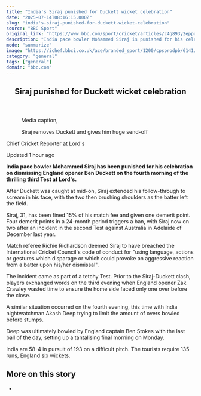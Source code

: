 ```yaml
---
title: "India's Siraj punished for Duckett wicket celebration"
date: "2025-07-14T08:16:15.000Z"
slug: "india's-siraj-punished-for-duckett-wicket-celebration"
source: "BBC Sport"
original_link: "https://www.bbc.com/sport/cricket/articles/c4g893y2eppo"
description: "India pace bowler Mohammed Siraj is punished for his celebration on dismissing England opener Ben Duckett on the fourth morning of the thrilling third Test at Lord’s."
mode: "summarize"
image: "https://ichef.bbci.co.uk/ace/branded_sport/1200/cpsprodpb/6141/live/af525fd0-608a-11f0-960d-e9f1088a89fe.jpg"
category: "general"
tags: ["general"]
domain: "bbc.com"
---
```

<div id="readability-page-1" class="page"><div><main id="main-content" data-testid="main-content"><article id="urn-bbc-ares--article-c4g893y2eppo"><header data-component="headline-block"><h2 id="main-heading" type="headline" tabindex="-1"><span role="text">Siraj punished for Duckett wicket celebration</span></h2></header><div data-component="media-block"><figure><figcaption><span>Media caption, </span><p>Siraj removes Duckett and gives him huge send-off</p></figcaption></figure></div><div data-component="byline-block"><p>Chief Cricket Reporter at Lord's</p></div><div data-component="metadata-block"><p><span><span><time data-testid="timestamp" datetime="2025-07-14T08:16:15.198Z">Updated 1 hour ago</time></span></span></p></div><div data-component="text-block"><p><b>India pace bowler Mohammed Siraj has been punished for his celebration on dismissing England opener Ben Duckett on the fourth morning of the thrilling third Test at Lord's.</b></p><p>After Duckett was caught at mid-on, Siraj extended his follow-through to scream in his face, with the two then brushing shoulders as the batter left the field.</p><p>Siraj, 31, has been fined 15% of his match fee and given one demerit point. Four demerit points in a 24-month period triggers a ban, with Siraj now on two after an incident in the second Test against Australia in Adelaide of December last year.</p><p>Match referee Richie Richardson deemed Siraj to have breached the International Cricket Council's code of conduct for "using language, actions or gestures which disparage or which could provoke an aggressive reaction from a batter upon his/her dismissal".</p><p>The incident came as part of a tetchy Test. Prior to the Siraj-Duckett clash, players exchanged words on the third evening when England opener Zak Crawley wasted time to ensure the home side faced only one over before the close.</p><p>A similar situation occurred on the fourth evening, this time with India nightwatchman Akash Deep trying to limit the amount of overs bowled before stumps.</p><p>Deep was ultimately bowled by England captain Ben Stokes with the last ball of the day, setting up a tantalising final morning on Monday.</p><p>India are 58-4 in pursuit of 193 on a difficult pitch. The tourists require 135 runs, England six wickets.</p></div><section data-component="links-block"><p><h2 type="normal">More on this story</h2></p><ul role="list"><li></li></ul></section></article></main></div></div>